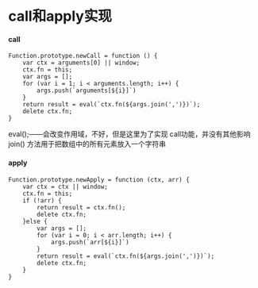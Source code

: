 # call和apply实现

#### call

```
Function.prototype.newCall = function () {
	var ctx = arguments[0] || window;
	ctx.fn = this;
	var args = [];
	for (var i = 1; i < arguments.length; i++) {
		args.push(`arguments[${i}]`)
	}
	return result = eval(`ctx.fn(${args.join(',')})`);
	delete ctx.fn;
}
```

eval();——会改变作用域，不好，但是这里为了实现 call功能，并没有其他影响
join() 方法用于把数组中的所有元素放入一个字符串

#### apply

```
Function.prototype.newApply = function (ctx, arr) {
	var ctx = ctx || window;
	ctx.fn = this;
	if (!arr) {
		return result = ctx.fn();
		delete ctx.fn;
	}else {
		var args = [];
		for (var i = 0; i < arr.length; i++) {
			args.push(`arr[${i}]`)
		}
		return result = eval(`ctx.fn(${args.join(',')})`);
		delete ctx.fn;
	}
}
```

